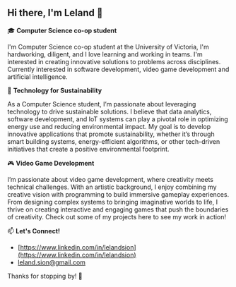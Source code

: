 ## Hi there, I'm Leland 👋

🎓 **Computer Science co-op student**

I'm Computer Science co-op student at the University of Victoria, I'm hardworking, diligent, and I love learning and working in teams. I'm interested in creating innovative solutions to problems across disciplines.  Currently interested in software development, video game development and artificial intelligence. 

🌱 **Technology for Sustainability**

As a Computer Science student, I’m passionate about leveraging technology to drive sustainable solutions. I believe that data analytics, software development, and IoT systems can play a pivotal role in optimizing energy use and reducing environmental impact. My goal is to develop innovative applications that promote sustainability, whether it’s through smart building systems, energy-efficient algorithms, or other tech-driven initiatives that create a positive environmental footprint.

🎮 **Video Game Development**

I’m passionate about video game development, where creativity meets technical challenges. With an artistic background, I enjoy combining my creative vision with programming to build immersive gameplay experiences. From designing complex systems to bringing imaginative worlds to life, I thrive on creating interactive and engaging games that push the boundaries of creativity. Check out some of my projects here to see my work in action!

 📫 **Let's Connect!**
- [https://www.linkedin.com/in/lelandsion](https://www.linkedin.com/in/lelandsion)
- [leland.sion@gmail.com](leland.sion@gmail.com)

Thanks for stopping by! 🚀
<!--
**lelandsion/lelandsion** is a ✨ _special_ ✨ repository because its `README.md` (this file) appears on your GitHub profile.

Here are some ideas to get you started:

- 🔭 I’m currently working on ...
- 🌱 I’m currently learning ...
- 👯 I’m looking to collaborate on ...
- 🤔 I’m looking for help with ...
- 💬 Ask me about ...
- 📫 How to reach me: ...
- 😄 Pronouns: ...
- ⚡ Fun fact: ...
-->

